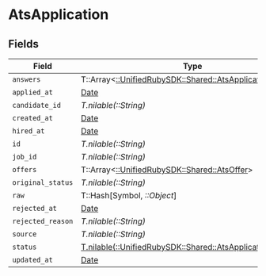 # AtsApplication


## Fields

| Field                                                                                                    | Type                                                                                                     | Required                                                                                                 | Description                                                                                              |
| -------------------------------------------------------------------------------------------------------- | -------------------------------------------------------------------------------------------------------- | -------------------------------------------------------------------------------------------------------- | -------------------------------------------------------------------------------------------------------- |
| `answers`                                                                                                | T::Array<[::UnifiedRubySDK::Shared::AtsApplicationAnswer](../../models/shared/atsapplicationanswer.md)>  | :heavy_minus_sign:                                                                                       | N/A                                                                                                      |
| `applied_at`                                                                                             | [Date](https://ruby-doc.org/stdlib-2.6.1/libdoc/date/rdoc/Date.html)                                     | :heavy_minus_sign:                                                                                       | N/A                                                                                                      |
| `candidate_id`                                                                                           | *T.nilable(::String)*                                                                                    | :heavy_minus_sign:                                                                                       | N/A                                                                                                      |
| `created_at`                                                                                             | [Date](https://ruby-doc.org/stdlib-2.6.1/libdoc/date/rdoc/Date.html)                                     | :heavy_minus_sign:                                                                                       | N/A                                                                                                      |
| `hired_at`                                                                                               | [Date](https://ruby-doc.org/stdlib-2.6.1/libdoc/date/rdoc/Date.html)                                     | :heavy_minus_sign:                                                                                       | N/A                                                                                                      |
| `id`                                                                                                     | *T.nilable(::String)*                                                                                    | :heavy_minus_sign:                                                                                       | N/A                                                                                                      |
| `job_id`                                                                                                 | *T.nilable(::String)*                                                                                    | :heavy_minus_sign:                                                                                       | N/A                                                                                                      |
| `offers`                                                                                                 | T::Array<[::UnifiedRubySDK::Shared::AtsOffer](../../models/shared/atsoffer.md)>                          | :heavy_minus_sign:                                                                                       | N/A                                                                                                      |
| `original_status`                                                                                        | *T.nilable(::String)*                                                                                    | :heavy_minus_sign:                                                                                       | N/A                                                                                                      |
| `raw`                                                                                                    | T::Hash[Symbol, *::Object*]                                                                              | :heavy_minus_sign:                                                                                       | N/A                                                                                                      |
| `rejected_at`                                                                                            | [Date](https://ruby-doc.org/stdlib-2.6.1/libdoc/date/rdoc/Date.html)                                     | :heavy_minus_sign:                                                                                       | N/A                                                                                                      |
| `rejected_reason`                                                                                        | *T.nilable(::String)*                                                                                    | :heavy_minus_sign:                                                                                       | N/A                                                                                                      |
| `source`                                                                                                 | *T.nilable(::String)*                                                                                    | :heavy_minus_sign:                                                                                       | N/A                                                                                                      |
| `status`                                                                                                 | [T.nilable(::UnifiedRubySDK::Shared::AtsApplicationStatus)](../../models/shared/atsapplicationstatus.md) | :heavy_minus_sign:                                                                                       | N/A                                                                                                      |
| `updated_at`                                                                                             | [Date](https://ruby-doc.org/stdlib-2.6.1/libdoc/date/rdoc/Date.html)                                     | :heavy_minus_sign:                                                                                       | N/A                                                                                                      |